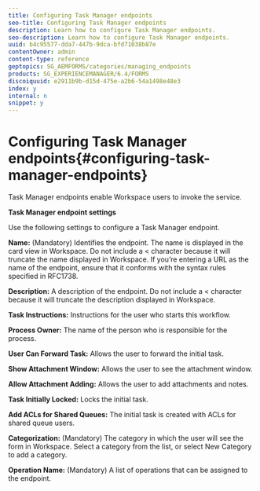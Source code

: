 ```yaml
---
title: Configuring Task Manager endpoints
seo-title: Configuring Task Manager endpoints
description: Learn how to configure Task Manager endpoints.
seo-description: Learn how to configure Task Manager endpoints.
uuid: b4c95577-dda7-447b-9dca-bfd71038b87e
contentOwner: admin
content-type: reference
geptopics: SG_AEMFORMS/categories/managing_endpoints
products: SG_EXPERIENCEMANAGER/6.4/FORMS
discoiquuid: e2911b9b-d15d-475e-a2b6-54a1498e48e3
index: y
internal: n
snippet: y
---
```


# Configuring Task Manager endpoints{#configuring-task-manager-endpoints}

Task Manager endpoints enable Workspace users to invoke the service.

**Task Manager endpoint settings**

Use the following settings to configure a Task Manager endpoint.

**Name:** (Mandatory) Identifies the endpoint. The name is displayed in the card view in Workspace. Do not include a < character because it will truncate the name displayed in Workspace. If you’re entering a URL as the name of the endpoint, ensure that it conforms with the syntax rules specified in RFC1738.

**Description:** A description of the endpoint. Do not include a < character because it will truncate the description displayed in Workspace.

**Task Instructions:** Instructions for the user who starts this workflow.

**Process Owner:** The name of the person who is responsible for the process.

**User Can Forward Task:** Allows the user to forward the initial task.

**Show Attachment Window:** Allows the user to see the attachment window.

**Allow Attachment Adding:** Allows the user to add attachments and notes.

**Task Initially Locked:** Locks the initial task.

**Add ACLs for Shared Queues:** The initial task is created with ACLs for shared queue users.

**Categorization:** (Mandatory) The category in which the user will see the form in Workspace. Select a category from the list, or select New Category to add a category.

**Operation Name:** (Mandatory) A list of operations that can be assigned to the endpoint.
